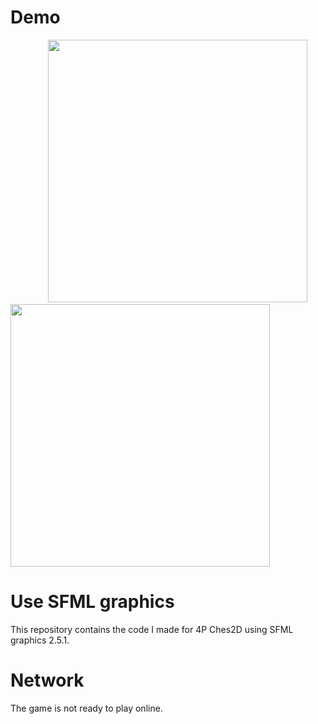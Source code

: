 
# Demo



&emsp;&emsp;&emsp;&emsp; <img src="https://j.gifs.com/x6zx6P.gif" alt="" width="415" height="420">&emsp;&emsp;<img src="https://j.gifs.com/ywAym6.gif" alt="" width="415" height="420">

# Use SFML graphics
This repository contains the code I made for 4P Ches2D using SFML graphics 2.5.1.
# Network
The game is not ready to play online.



